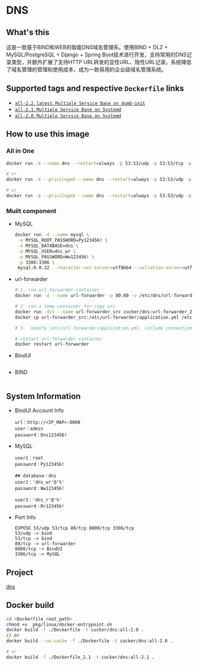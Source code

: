 # DNS


## What's this
这是一款基于BIND和WEB的智能DNS域名管理系。使用BIND + DLZ + MySQL/PostgreSQL + Django + Spring Boot技术进行开发，支持常用的DNS记录类型，并额外扩展了支持HTTP URL转发的显性URL、隐性URL记录。系统降低了域名管理的管理和使用成本，成为一款易用的企业级域名管理系统。

## Supported tags and respective `Dockerfile` links
* [`all-2.2`, `latest`, `Multiple Service Base on dumb-init`](https://github.com/cucker0/dockerfile/blob/main/dns/Dockerfile_2.2)
* [`all-2.1`, `Multiple Service Base on Systemd`](https://github.com/cucker0/dockerfile/blob/main/dns/Dockerfile_2.1)
* [`all-2.0`, `Multiple Service Base on Systemd`](https://github.com/cucker0/dockerfile/blob/main/dns/Dockerfile)

## How to use this image

### All in One
```bash
docker run -d --name dns --restart=always -p 53:53/udp -p 53:53/tcp -p 80:80/tcp -p 8000:8000/tcp -p 3306:3306/tcp cucker/dns:all-2.2

# or
docker run -d --privileged --name dns --restart=always -p 53:53/udp -p 53:53/tcp -p 80:80/tcp -p 8000:8000/tcp -p 3306:3306/tcp cucker/dns:all-2.1

# or
docker run -d --privileged --name dns --restart=always -p 53:53/udp -p 53:53/tcp -p 80:80/tcp -p 8000:8000/tcp -p 3306:3306/tcp cucker/dns:all-2.0
```

### Muilt component
* MySQL
    ```bash
    docker run -d --name mysql \
     -e MYSQL_ROOT_PASSWORD=Py123456! \
     -e MYSQL_DATABASE=dns \
     -e MYSQL_USER=dns_wr \
     -e MYSQL_PASSWORD=Ww123456! \
     -p 3306:3306 \
     mysql:8.0.32 --character-set-server=utf8mb4 --collation-server=utf8mb4_unicode_ci
    ```

* url-forwarder
    ```bash
    # 1. run url-forwarder container
    docker run -d --name url-forwarder -p 80:80 -v /etc/dns/url-forwarder:/etc/url-forwarder cucker/dns:url-forwarder_2.0
    
    # 2. run a temp container for copy src
    docker run -dit --name url-forwarder_src cucker/dns:url-forwarder_2.0 bash
    docker cp url-forwarder_src:/etc/url-forwarder/application.yml /etc/dns/url-forwarder/
    
    # 3.  modify /etc/url-forwarder/application.yml, include connection database info.
    
    # restart url-forwarder container
    docker restart url-forwarder
    ```

* BindUI
```bash

```

* BIND
```bash

```

## System Information
* BindUI Account Info
    ```
    url：http://<IP_MAP>:8000
    user：admin
    password：Dns123456!
    ```
* MySQL
    ```
    user1：root
    password：Py123456!

    ## database：dns
    user2：'dns_wr'@'%'
    password：Ww123456!

    user3：'dns_r'@'%'
    password：Rr123456!
    ```

* Port Info
    ```
    EXPOSE 53/udp 53/tcp 80/tcp 8000/tcp 3306/tcp
    53/udp -> bind
    53/tcp -> bind
    80/tcp -> url-forwarder
    8000/tcp -> BindUI
    3306/tcp -> MySQL
    ```

## Project
[dns](https://github.com/cucker0/dockerfile/blob/main/dns/)

## Docker build
```bash
cd <Dockerfile_root_path>
chmod +x  pkg/linux/docker-entrypoint.sh
docker build -f ./Dockerfile -t cucker/dns:all-2.0 .
// or
docker build --no-cache -f ./Dockerfile -t cucker/dns:all-2.0 .

# or 
docker build -f ./Dockerfile_2.1 -t cucker/dns:all-2.1 .
```